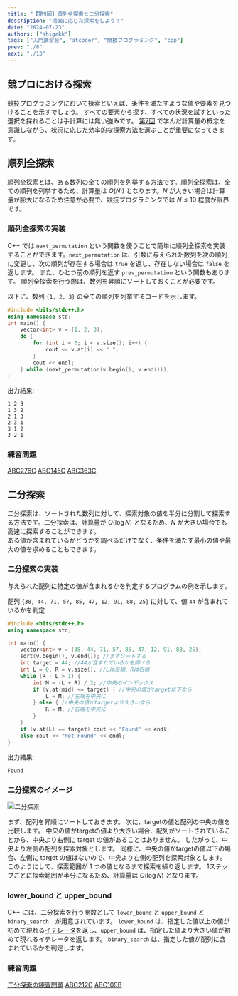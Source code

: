 ```yaml
---
title: "【第9回】順列全探索と二分探索"
description: "場面に応じた探索をしよう！"
date: "2024-07-23"
authors: ["shigekk"]
tags: ["入門講習会", "atcoder", "競技プログラミング", "cpp"]
prev: "./8"
next: "./13"
---
```


## 競プロにおける探索

競技プログラミングにおいて探索といえば、条件を満たすような値や要素を見つけることを示すでしょう。
すべての要素から探す、すべての状況を試すといった選択を採れることは手計算には無い強みです。
[第7回](/blog/2024/intro-course/7) で学んだ計算量の概念を意識しながら、状況に応じた効率的な探索方法を選ぶことが重要になってきます。

## 順列全探索

順列全探索とは、ある数列の全ての順列を列挙する方法です。順列全探索は、全ての順列を列挙するため、計算量は $O(N!)$ となります。$N$ が大きい場合は計算量が膨大になるため注意が必要で、競技プログラミングでは $N \leq 10$ 程度が限界です。

### 順列全探索の実装

C++ では `next_permutation` という関数を使うことで簡単に順列全探索を実装することができます。`next_permutation` は、引数に与えられた数列を次の順列に変更し、次の順列が存在する場合は `true` を返し、存在しない場合は `false` を返します。 また、ひとつ前の順列を返す `prev_permutation` という関数もあります。
順列全探索を行う際は、数列を昇順にソートしておくことが必要です。

以下に、数列 `{1, 2, 3}` の全ての順列を列挙するコードを示します。

```cpp
#include <bits/stdc++.h>
using namespace std;
int main() {
    vector<int> v = {1, 2, 3};
    do {
        for (int i = 0; i < v.size(); i++) {
            cout << v.at(i) << " ";
        }
        cout << endl;
    } while (next_permutation(v.begin(), v.end()));
}
```

出力結果:

```text
1 2 3
1 3 2
2 1 3
2 3 1
3 1 2
3 2 1
```

### 練習問題

[ABC276C](https://atcoder.jp/contests/abc276/tasks/abc276_c)
[ABC145C](https://atcoder.jp/contests/abc145/tasks/abc145_c)
[ABC363C](https://atcoder.jp/contests/abc363/tasks/abc363_c)

## 二分探索

二分探索は、ソートされた数列に対して、探索対象の値を半分に分割して探索する方法です。二分探索は、計算量が $O(\log N)$ となるため、$N$ が大きい場合でも高速に探索することができます。  
ある値が含まれているかどうかを調べるだけでなく、条件を満たす最小の値や最大の値を求めることもできます。  

### 二分探索の実装

与えられた配列に特定の値が含まれるかを判定するプログラムの例を示します。

配列 `{38, 44, 71, 57, 85, 47, 12, 91, 88, 25}` に対して、値 `44` が含まれているかを判定

```cpp
#include <bits/stdc++.h>
using namespace std;

int main() {
    vector<int> v = {38, 44, 71, 57, 85, 47, 12, 91, 88, 25};
    sort(v.begin(), v.end()); //まずソートする
    int target = 44; //44が含まれているかを調べる
    int L = 0, R = v.size(); //Lは左端、Rは右端
    while (R - L > 1) {
        int M = (L + R) / 2; //中央のインデックス
        if (v.at(mid) <= target) { //中央の値がtarget以下なら
            L = M; //左端を中央に
        } else { //中央の値がtargetより大きいなら
            R = M; //右端を中央に
        }
    }
    if (v.at(L) == target) cout << "Found" << endl;
    else cout << "Not Found" << endl;
}
```

出力結果:

```text
Found
```

### 二分探索のイメージ

![二分探索](/images/blog/intro-course-9/image.png)

まず、配列を昇順にソートしておきます。
次に、targetの値と配列の中央の値を比較します。
中央の値がtargetの値より大きい場合、配列がソートされていることから、中央より右側に target の値があることはありません。
したがって、中央より左側の配列を探索対象とします。
同様に、中央の値がtargetの値以下の場合、左側に target の値はないので、中央より右側の配列を探索対象とします。
このようにして、探索範囲が 1 つの値となるまで探索を繰り返します。
1ステップごとに探索範囲が半分になるため、計算量は $O(\log N)$ となります。  

### lower_bound と upper_bound

C++ には、二分探索を行う関数として `lower_bound` と `upper_bound` と `binary_search`　が用意されています。
`lower_bound` は、指定した値以上の値が初めて現れる[イテレータ](/blog/2024/intro-course/3)を返し、`upper_bound` は、指定した値より大きい値が初めて現れるイテレータを返します。
`binary_search` は、指定した値が配列に含まれているかを判定します。

### 練習問題

[二分探索の練習問題](https://atcoder.jp/contests/typical-algorithm/tasks/typical_algorithm_a?lang=ja)
[ABC212C](https://atcoder.jp/contests/abc212/tasks/abc212_c)
[ABC109B](https://atcoder.jp/contests/abc109/tasks/abc109_b)
